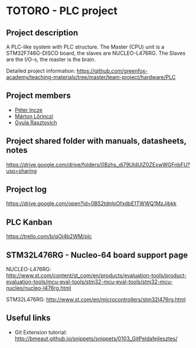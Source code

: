 # TOTORO - PLC project

## Project description
A PLC-like system with PLC structure. The Master (CPU) unit is a STM32F746G-DISCO board, the slaves are NUCLEO-L476RG. The Slaves are the I/O-s, the master is the brain. 

Detailed project information: https://github.com/greenfox-academy/teaching-materials/tree/master/team-project/hardware/PLC
## Project members
* [Péter Incze](https://github.com/peterincze)
* [Márton Lőrinczi](https://github.com/marcidelux)
* [Gyula Rasztovich](https://github.com/RasztovichGy)
## Project shared folder with manuals, datasheets, notes
https://drive.google.com/drive/folders/0Bzhs_di79UldUlZ0ZExwWGFnbFU?usp=sharing
## Project log
https://drive.google.com/open?id=0B52tdnlpOfxdbE1TWWQ1MzJjbkk
## PLC Kanban
https://trello.com/b/qOi4b2WM/plc
## STM32L476RG - Nucleo-64 board support page
NUCLEO-L476RG: http://www.st.com/content/st_com/en/products/evaluation-tools/product-evaluation-tools/mcu-eval-tools/stm32-mcu-eval-tools/stm32-mcu-nucleo/nucleo-l476rg.html

STM32L476RG: http://www.st.com/en/microcontrollers/stm32l476rg.html
## Useful links
* Git Extension tutorial: http://bmeaut.github.io/snippets/snippets/0103_GitPeldafejlesztes/

